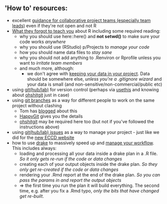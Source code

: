 ## 'How to' resources:

 * excellent [guidance for collaborative project teams (especially team leads)](https://opensource.guide/) even if they're not open and not R
 * [What they forgot to teach you](https://rstats.wtf/) about R including some required reading:
    * why you should use here::here() and **not setwd()** to make sure your code works _anywhere_
    * why you should use (RStudio) p/Projects to _manage your code_
    * how you should name data files to _stay sane_
    * why you should not add anything to .Renviron or Rprofile unless you want to _irritate team members_
    * and much more, although:
        *  we don't agree with [keeping your data in your project](https://rstats.wtf/project-oriented-workflow.html#work-in-a-project). Data should be somewhere else, _unless you're a .gitignore wizard_ and your data is small (and non-sensitive/non-commercial/public etc)
 * using [git(hub/lab)](https://happygitwithr.com/) for version control (perhaps via [usethis](https://usethis.r-lib.org/) and knowing about [ohshitgit](https://ohshitgit.com/) just in case)
 * using [git branches](https://git-scm.com/book/en/v2/Git-Branching-Branches-in-a-Nutshell) as a way for different people to work on the same project without clashing 
    * Tom has [blogged](https://twrushby.wordpress.com/2017/03/27/collaboration-with-rstudio-and-git-using-branches/) about this
    * [HappyGit](https://happygitwithr.com/fork-and-clone.html) gives you the details
    * [ohshitgit](https://ohshitgit.com/) may be required here too (but not if you've followed the instructions above)
 * using [git(hub/lab) issues](https://guides.github.com/features/issues/) as a way to manage your project - just like we did for the [new ECCD website](https://git.soton.ac.uk/SERG/sergwebsite/-/issues)
 * how to use [drake](https://docs.ropensci.org/drake/) to massively speed up and [manage your workflow](https://milesmcbain.xyz/the-drake-post/). This includes always:
    * loading and processing all your data inside a drake plan in a .R file. _So it only gets re-run if the code or data changes_
    * creating each of your output objects inside the drake plan. _So they only get re-created if the code or data changes_
    * rendering your .Rmd report at the end of the drake plan. _So you can pass the params in and report the output objects_
    * => the first time you run the plan it will build everything. The second time, e.g. after you fix a .Rmd typo, _only the bits that have changed get re-built_.
 
